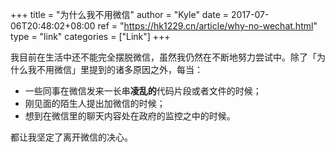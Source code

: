 +++
title = "为什么我不用微信"
author = "Kyle"
date = 2017-07-06T20:48:02+08:00
ref = "https://hk1229.cn/article/why-no-wechat.html"
type = "link"
categories = ["Link"]
+++

我目前在生活中还不能完全摆脱微信，虽然我仍然在不断地努力尝试中。除了「为什么我不用微信」里提到的诸多原因之外，每当：

* 一些同事在微信发来一长串**凌乱的**代码片段或者文件的时候；
* 刚见面的陌生人提出加微信的时候；
* 想到在微信里的聊天内容处在政府的监控之中的时候。


都让我坚定了离开微信的决心。
